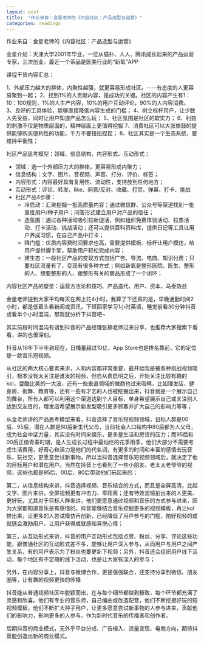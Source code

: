 ```yaml
---
layout: post
title:  "作业来自：金星老师的《内容社区：产品选型与运营》"
categories: readings
---
```

作业来自：金星老师的《内容社区：产品选型与运营》

金星介绍：天津大学2001年毕业，一位从猫扑、人人、腾讯成长起来的产品运营专家，三次创业，最近一个茶品是医美行业的“新氧”APP



课程干货内容汇总：

1、外部压力越大的群体，内聚性越强，就更容易形成社区。----有态度的人更容易聚到一起；
2、找到1%的人贡献内容，是成功的关键。社区的内容产生有1：10：100规则，1%的人生产内容，10%的用户互动评论，90%的人内容消费。
3、良好的工具体验，能够直接降低内容生成的门槛；
4、树立标杆用户，让少数人先受益，同时让用户知道产品怎么玩；
5、社区氛围是社区的软实力；
6、利益的刺激不仅是物质层面的，精神层面上更值得挖掘
7、消费社区可以大张旗鼓的提供能够购买便利性的功能，千万不要扭扭捏捏；
8、社区其实是一个生态系统，要维持平衡性；



社区产品思考模型：领域、信息结构、内容形式、互动形式；

- 领域：选一个外部压力大的群体，更容易形成内聚力；
- 信息结构：文字、图片、音视频、声音、打分、评价、标签；
- 内容形式：内容最好具有复用性、流动性，支持放到任何地方；
- 互动形式：评论、转发、like、同意/反对、收藏、打赏、弹幕、打卡、挑战
- 社区产品4步骤：
  - 冷启动：汇聚挖掘一批高质量内容；通过微信群、公众号等渠道找到一批重度用户/种子用户；问答形式建立用户对产品的信任；
  - 造氛围：通过各种活动吸引拉新促活，例如组织免费体验活动、拉票活动、打卡活动、挑战活动；还可以提供百科资料库，提供日记等工具让用户养成习惯，在自己产品中打卡；
  - 降门槛：优质内容费时间要求也高，需要提供模板、标杆让用户模仿，给用户提供脚手架，帮助用户轻松完成内容；
  - 建生态：一般社区产品的变现方式包括广告、导流、电商、知识付费；只要社区流量有了，变现有很多种方式；例如新氧是整形医院、医生、整形的人、想要整形的人、跟整形有关的商品形成了一个闭环；

内容社区产品的壁垒：运营方法论和技巧、产品迭代、用户、资本，马泰效益




金星老师提到大家平均每天在网上花4小时，我算了下还真的是，早晚通勤时间2小时，都是低着头看新闻或资讯，下班回家学习1小时英语，睡觉前看30分钟抖音或看半个小时混沌，那我就分析下抖音吧~

其实前段时间混沌有请到抖音的产品经理张楠老师过来分享，也推荐大家搜索下看看，讲的也很深刻。

抖音从16年下半年到现在，日播量超过10亿，App Store也是排名靠前，它的定位是一款音乐短视频。

从社区的两大核心要素来讲，人和内容都非常重要，最开始我是被各种挑战视频吸引，根本没有太关注是谁发的视频，但自从费启明之后，开始关注比较有趣的kol，耍酷比美的一大波，还有一些垂直领域的微商也过来吸睛，比如理发店、健身房、街舞、教育等，还有一些有才艺的人也被挖掘出来，抖音就是一个展示自己的舞台，所有人都可以利用这个渠道达到个人目标，单身希望展示自己或关注别人达到交友目的，理发店希望展示新发型吸引更多顾客并扩大自己的影响力等等；

从金老师讲的产品思考模型来看，抖音选择了音乐短视频领域，目标人群是00后、95后，潜在人群是80后新生代父母，当前社会人口结构中80后都为人父母，成为社会中坚力量，其实没有时间来娱乐，更多是生活和房贷的压力；而95后和00后正值青春时期，是人生成长过程中最灿烂的花季雨季，他们大部分不需要考虑生活费用，好奇心和活力是他们的代名词，有更多的时间和丰富的感情去玩音乐，玩社交，更愿意尝试新事物，所以当抖音选择音乐短视频领域后，就决定了他的目标用户和潜在用户。当然在抖音上也看到了一些小朋友、老太太老爷爷的视频，这些也都是95后、00后、80后带动他们玩起来的；

第二，从信息结构来讲，抖音选择视频、音乐结合的方式，而且是全屏高清，比起文字、图片来讲，全屏视频更有冲击力、零距离；还有特效滤镜拍出来的人更美、更好玩，尤其对于目标人群来讲，他们更愿意通过视频和音乐的方式参与进来，因为大家都知道音乐是有感情的。抖音能够结合音乐挖掘更多的视频模板，再让kol排出来，让更多的人尝试模仿再创新，已经降低了用户参与的门槛，拍好视频的成就感会激励用户，让用户获得成就感和喜悦心情；

第三，从互动形式来讲，抖音的用户互动形式包括点赞、粉丝、分享、评论这些功能，跟普通社区的互动形式差不多，能够让用户深入参与，从而用户与用户之间产生关系，有的用户表示为了粉丝也要更新下视频；另外，抖音还会组织用户线下活动，每个地区有不定期的线下活动，也是让大家有深入的参与；

另外，在内容分享上，抖音与微博合作，更是强强联合，还支持分享到微信、朋友圈等，让有趣的视频更快的传播

抖音能从普通视频社区中脱颖而出，在与每个细节都做到极致，每个环节都充满了灵感和欣喜。他们有专业的音乐师，自己编曲或改造配音，他们不断挖掘好玩的短视频模板，他们不断扩大种子用户，让更多愿意尝试新事物的人参与进来，贡献他们的影响力，影响更多的人参与，作为新时代音乐的传播者和创作者。

后期抖音的商业模式，无外乎平台分成、广告植入、流量变现、电商方向，期待抖音能创造出新的商业模式。


